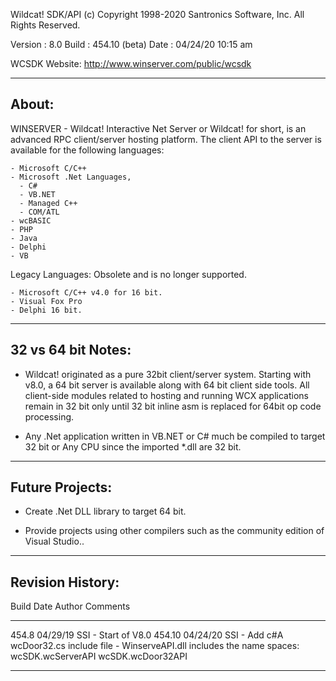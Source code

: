 Wildcat! SDK/API
(c) Copyright 1998-2020 Santronics Software, Inc. All Rights Reserved.

Version   : 8.0
Build     : 454.10 (beta)
Date      : 04/24/20 10:15 am

WCSDK Website: http://www.winserver.com/public/wcsdk

------
About:
------

WINSERVER - Wildcat! Interactive Net Server or Wildcat! for short, is an
advanced  RPC client/server hosting platform. The client API to the
server is available for the following languages:

    - Microsoft C/C++
    - Microsoft .Net Languages,
      - C#
      - VB.NET
      - Managed C++
      - COM/ATL
    - wcBASIC
    - PHP
    - Java
    - Delphi
    - VB

Legacy Languages: Obsolete and is no longer supported.

    - Microsoft C/C++ v4.0 for 16 bit.
    - Visual Fox Pro
    - Delphi 16 bit.

-------------------
32 vs 64 bit Notes:
-------------------

- Wildcat! originated as a pure 32bit client/server system.  Starting with
  v8.0, a 64 bit server is available along with 64 bit client side tools.
  All client-side modules related to hosting and running WCX applications
  remain in 32 bit only until 32 bit inline asm is replaced for 64bit op
  code processing.

- Any .Net application written in VB.NET or C# much be compiled to target
  32 bit or Any CPU since the imported *.dll are 32 bit.


------------------
Future Projects:
------------------

- Create .Net DLL library to target 64 bit.

- Provide projects using other compilers such as the community edition
  of Visual Studio..

-----------------
Revision History:
-----------------

Build    Date      Author  Comments
-----    --------  ------  -------------------------------------------
454.8    04/29/19  SSI     - Start of V8.0
454.10   04/24/20  SSI     - Add c#A wcDoor32.cs include file
                           - WinserveAPI.dll includes the name spaces:
                             wcSDK.wcServerAPI
                             wcSDK.wcDoor32API

-----    --------  ------  -------------------------------------------
